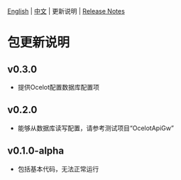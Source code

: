 [English](README.md) | [中文](README.zh-CN.md) | 更新说明 | [Release Notes](ReleaseNotes.en-US.md)
# 包更新说明

## v0.3.0
- 提供Ocelot配置数据库配置项

## v0.2.0
- 能够从数据库读写配置，请参考测试项目“OcelotApiGw”

## v0.1.0-alpha
- 包括基本代码，无法正常运行